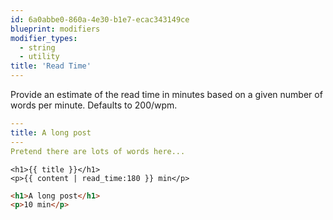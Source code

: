 ```yaml
---
id: 6a0abbe0-860a-4e30-b1e7-ecac343149ce
blueprint: modifiers
modifier_types:
  - string
  - utility
title: 'Read Time'
---
```

Provide an estimate of the read time in minutes based on a given number of words per minute. Defaults to 200/wpm.

```yaml
---
title: A long post
---
Pretend there are lots of words here...
```

```
<h1>{{ title }}</h1>
<p>{{ content | read_time:180 }} min</p>
```

```html
<h1>A long post</h1>
<p>10 min</p>
```
